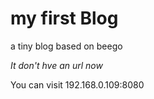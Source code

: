 # my first Blog

a tiny blog based on beego

*It don't hve an url now*

You can visit 192.168.0.109:8080



